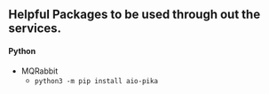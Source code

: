 ## Helpful Packages to be used through out the services.

#### Python

- MQRabbit
  - `python3 -m pip install aio-pika`
